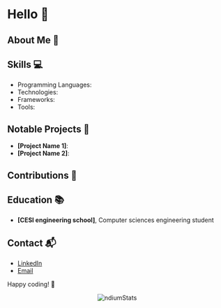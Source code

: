 # Hello 👋

## About Me 🚀

## Skills 💻
- Programming Languages: 
- Technologies: 
- Frameworks: 
- Tools: 

## Notable Projects 🚧
- **[Project Name 1]**: 
- **[Project Name 2]**: 

## Contributions 🤝

## Education 📚
- **[CESI engineering school]**, Computer sciences engineering student

## Contact 📬
- [LinkedIn](link_to_your_linkedin_profile)
- [Email](exemple@example.com)

Happy coding! 🚀

<p align="center"> <img src="https://github-readme-stats.vercel.app/api?username=ndium&show_icons=true&theme=gotham" alt="ndiumStats"/>


